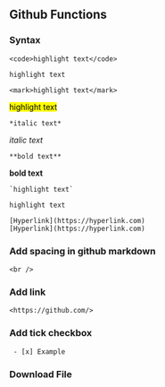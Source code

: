 
## Github Functions
### Syntax
    <code>highlight text</code>
<code>highlight text</code>

    <mark>highlight text</mark>
<mark>highlight text</mark>
    
    *italic text*
*italic text*

    **bold text**
**bold text** 

    `highlight text`
`highlight text`

    [Hyperlink](https://hyperlink.com)
    [Hyperlink](https://hyperlink.com)

### Add spacing in github markdown

    <br />

### Add link

    <https://github.com/>

### Add tick checkbox

     - [x] Example

### Download File
- hold alt and click raw
    
### Upload Image
- Navigate to Issues and select New Issue
- Drag and drop the image into leave a comment box, it will turn from image to text.
- Reselect image in same repository and copy the image text to vscode to get the updated image.

 ### Add License
 - Repository page, select add file and create new file
 - Repository name / file name field in main, type "license".
 - At the right, "Choose a license template" will display.
 - Select one licence, review and submit.(i.e MIT)
 - Select commit directly to the main branch.

### How to create folder in github repository

- Add file > create new file > python-data-analytics / python basics notes / text.txt
- Add file > upload files and delete text.txt

### Setup vscode git commit

- Username
        
        $ git config --global user.name "myusername"

- Email

        $ git config --global user.email "myemail@example.com" 

### VS code <code>push</code> to Github

- github -> project u (untracked) 
- upload need to commit and push
- commit descriptive message of the changes (tick)
- push changes to github
- view command palette: git add remote, remote repository name same as project file, url remote repository
- go github: create a new repository
- copy link and insert into vs code enter
- vs code ... select push(top) or bottom cloud icon
- go github refresh page
- changes > message update tick > push to git or bottom cloud icon > publish to github
- refresh > github

### Remove existing .DS_Store from the existing repository:

       find . -name .DS_Store -print0 | xargs -0 git rm -f --ignore-unmatch

<br />

